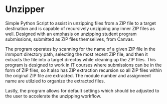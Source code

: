 # Unzipper
Simple Python Script to assist in unzipping files from a ZIP file to a target destination and is capable of recursively unzipping any inner ZIP files as well. Designed with an emphasis on unzipping student program submissions, submitted as ZIP files themselives, from Canvas.

The program operates by scanning for the name of a given ZIP file in the immport directory path, selecting the most recent ZIP file, and then it extracts the file into a target directoy while cleaning up the ZIP files.
This program is designed to work in IT courses where submissions can be in the form of ZIP files, so it also has ZIP extraction recursion so all ZIP files within the original ZIP file are extracted.
The module number and assignment name are utilzied to organize the extracted files.

Lastly, the program allows for default settings which should be adjusted to the user to accelerate the unzipping workflow. 
